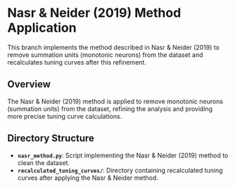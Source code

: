 # Nasr & Neider (2019) Method Application

This branch implements the method described in Nasr & Neider (2019) to remove summation units (monotonic neurons) from the dataset and recalculates tuning curves after this refinement.

## Overview
The Nasr & Neider (2019) method is applied to remove monotonic neurons (summation units) from the dataset, refining the analysis and providing more precise tuning curve calculations.

## Directory Structure
- **`nasr_method.py`**: Script implementing the Nasr & Neider (2019) method to clean the dataset.
- **`recalculated_tuning_curves/`**: Directory containing recalculated tuning curves after applying the Nasr & Neider method.
